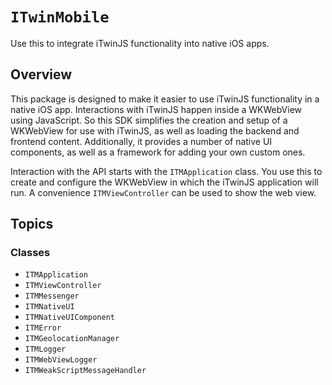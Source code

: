 # ``ITwinMobile``

Use this to integrate iTwinJS functionality into native iOS apps.

## Overview

This package is designed to make it easier to use iTwinJS functionality in a native iOS app. Interactions with iTwinJS happen inside a WKWebView using JavaScript. So this SDK simplifies the creation and setup of a WKWebView for use with iTwinJS, as well as loading the backend and frontend content. Additionally, it provides a number of native UI components, as well as a framework for adding your own custom ones. 

Interaction with the API starts with the ``ITMApplication`` class. You use this to create and configure the WKWebView in which the iTwinJS application will run. A convenience ``ITMViewController`` can be used to show the web view.

## Topics

### Classes

- ``ITMApplication``
- ``ITMViewController``
- ``ITMMessenger``
- ``ITMNativeUI``
- ``ITMNativeUIComponent``
- ``ITMError``
- ``ITMGeolocationManager``
- ``ITMLogger``
- ``ITMWebViewLogger``
- ``ITMWeakScriptMessageHandler``
